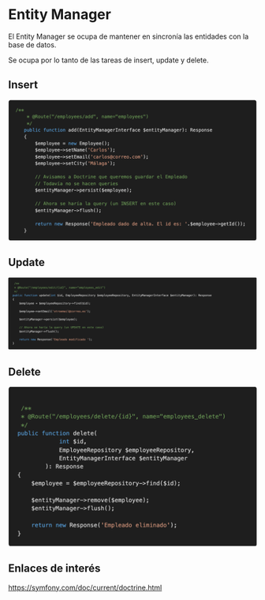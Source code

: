 # Entity Manager

El Entity Manager se ocupa de mantener en sincronía las entidades con la base de datos.

Se ocupa por lo tanto de las tareas de insert, update y delete.

## Insert

![Doctrine](./images/insert.png)

## Update

![Doctrine](./images/update.png)

## Delete

![Doctrine](./images/delete.png)

## Enlaces de interés

https://symfony.com/doc/current/doctrine.html
